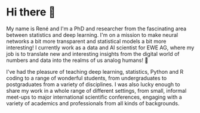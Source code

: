 # Hi there 👋
My name is René and I'm a PhD and researcher from the fascinating area between statistics and deep learning. I'm on a mission to make neural networks a bit more transparent and statistical models a bit more interesting!
I currently work as a data and AI scientist for EWE AG, where my job is to translate new and interesting insights from the digital world of numbers and data into the realms of us analog humans! 🌟 

I've had the pleasure of teaching deep learning, statistics, Python and R coding to a  range of wonderful students, from undergraduates to postgraduates from a variety of disciplines.
I was also lucky enough to share my work in a whole range of different settings, from small, informal meet-ups to major international scientific conferences, engaging with a  variety of academics and professionals from all kinds of backgrounds.

<!--
## I’m currently working on 🔭
-->


<!--
**RMKruse/RMKruse** is a ✨ _special_ ✨ repository because its `README.md` (this file) appears on your GitHub profile.

Here are some ideas to get you started:

- 🔭 I’m currently working on ...
- 🌱 I’m currently learning ...
- 👯 I’m looking to collaborate on ...
- 🤔 I’m looking for help with ...
- 💬 Ask me about ...
- 📫 How to reach me: ...
- 😄 Pronouns: ...
- ⚡ Fun fact: ...
-->
